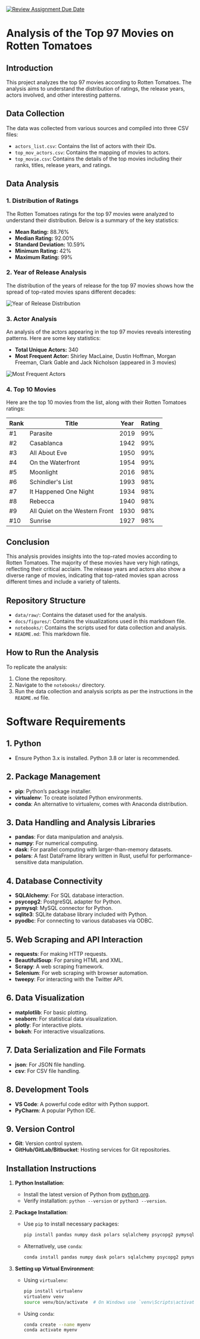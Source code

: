 [![Review Assignment Due Date](https://classroom.github.com/assets/deadline-readme-button-22041afd0340ce965d47ae6ef1cefeee28c7c493a6346c4f15d667ab976d596c.svg)](https://classroom.github.com/a/VaFOWmpj)


# Analysis of the Top 97 Movies on Rotten Tomatoes

## Introduction

This project analyzes the top 97 movies according to Rotten Tomatoes. The analysis aims to understand the distribution of ratings, the release years, actors involved, and other interesting patterns.

## Data Collection

The data was collected from various sources and compiled into three CSV files:
- `actors_list.csv`: Contains the list of actors with their IDs.
- `top_mov_actors.csv`: Contains the mapping of movies to actors.
- `top_movie.csv`: Contains the details of the top movies including their ranks, titles, release years, and ratings.

## Data Analysis

### 1. Distribution of Ratings

The Rotten Tomatoes ratings for the top 97 movies were analyzed to understand their distribution. Below is a summary of the key statistics:

- **Mean Rating:** 88.76%
- **Median Rating:** 92.00%
- **Standard Deviation:** 10.59%
- **Minimum Rating:** 42%
- **Maximum Rating:** 99%

### 2. Year of Release Analysis

The distribution of the years of release for the top 97 movies shows how the spread of top-rated movies spans different decades:

![Year of Release Distribution](docs/figures/year_wise_number_of_movies_released_bar_chart.png)

### 3. Actor Analysis

An analysis of the actors appearing in the top 97 movies reveals interesting patterns. Here are some key statistics:

- **Total Unique Actors:** 340
- **Most Frequent Actor:** Shirley MacLaine, Dustin Hoffman, Morgan Freeman, Clark Gable and Jack Nicholson (appeared in 3 movies)

![Most Frequent Actors](docs/figures/Most_Frequent_Actors.png)

### 4. Top 10 Movies

Here are the top 10 movies from the list, along with their Rotten Tomatoes ratings:

| Rank | Title                          | Year | Rating |
|------|--------------------------------|------|--------|
| #1   | Parasite                       | 2019 | 99%    |
| #2   | Casablanca                     | 1942 | 99%    |
| #3   | All About Eve                  | 1950 | 99%    |
| #4   | On the Waterfront              | 1954 | 99%    |
| #5   | Moonlight                      | 2016 | 98%    |
| #6   | Schindler's List               | 1993 | 98%    |
| #7   | It Happened One Night          | 1934 | 98%    |
| #8   | Rebecca                        | 1940 | 98%    |
| #9   | All Quiet on the Western Front | 1930 | 98%    |
| #10  | Sunrise                        | 1927 | 98%    |

## Conclusion

This analysis provides insights into the top-rated movies according to Rotten Tomatoes. The majority of these movies have very high ratings, reflecting their critical acclaim. The release years and actors also show a diverse range of movies, indicating that top-rated movies span across different times and include a variety of talents.

## Repository Structure

- `data/raw/`: Contains the dataset used for the analysis.
- `docs/figures/`: Contains the visualizations used in this markdown file.
- `notebooks/`: Contains the scripts used for data collection and analysis.
- `README.md`: This markdown file.

## How to Run the Analysis

To replicate the analysis:
1. Clone the repository.
2. Navigate to the `notebooks/` directory.
3. Run the data collection and analysis scripts as per the instructions in the `README.md` file.


# Software Requirements

## 1. Python
- Ensure Python 3.x is installed. Python 3.8 or later is recommended.

## 2. Package Management
- **pip**: Python’s package installer.
- **virtualenv**: To create isolated Python environments.
- **conda**: An alternative to virtualenv, comes with Anaconda distribution.

## 3. Data Handling and Analysis Libraries
- **pandas**: For data manipulation and analysis.
- **numpy**: For numerical computing.
- **dask**: For parallel computing with larger-than-memory datasets.
- **polars**: A fast DataFrame library written in Rust, useful for performance-sensitive data manipulation.

## 4. Database Connectivity
- **SQLAlchemy**: For SQL database interaction.
- **psycopg2**: PostgreSQL adapter for Python.
- **pymysql**: MySQL connector for Python.
- **sqlite3**: SQLite database library included with Python.
- **pyodbc**: For connecting to various databases via ODBC.

## 5. Web Scraping and API Interaction
- **requests**: For making HTTP requests.
- **BeautifulSoup**: For parsing HTML and XML.
- **Scrapy**: A web scraping framework.
- **Selenium**: For web scraping with browser automation.
- **tweepy**: For interacting with the Twitter API.

## 6. Data Visualization
- **matplotlib**: For basic plotting.
- **seaborn**: For statistical data visualization.
- **plotly**: For interactive plots.
- **bokeh**: For interactive visualizations.

## 7. Data Serialization and File Formats
- **json**: For JSON file handling.
- **csv**: For CSV file handling.

## 8. Development Tools
- **VS Code**: A powerful code editor with Python support.
- **PyCharm**: A popular Python IDE.

## 9. Version Control
- **Git**: Version control system.
- **GitHub/GitLab/Bitbucket**: Hosting services for Git repositories.

## Installation Instructions
1. **Python Installation**:
    - Install the latest version of Python from [python.org](https://www.python.org/).
    - Verify installation: `python --version` or `python3 --version`.

2. **Package Installation**:
    - Use `pip` to install necessary packages:
      ```bash
      pip install pandas numpy dask polars sqlalchemy psycopg2 pymysql requests beautifulsoup4 scrapy selenium tweepy pyspark matplotlib seaborn plotly bokeh pyarrow fastparquet h5py airflow luigi prefect jupyterlab
      ```
    - Alternatively, use `conda`:
      ```bash
      conda install pandas numpy dask polars sqlalchemy psycopg2 pymysql requests beautifulsoup4 scrapy selenium tweepy pyspark matplotlib seaborn plotly bokeh pyarrow fastparquet h5py airflow luigi prefect jupyterlab
      ```

3. **Setting up Virtual Environment**:
    - Using `virtualenv`:
      ```bash
      pip install virtualenv
      virtualenv venv
      source venv/bin/activate  # On Windows use `venv\Scripts\activate`
      ```
    - Using `conda`:
      ```bash
      conda create --name myenv
      conda activate myenv
      ```



